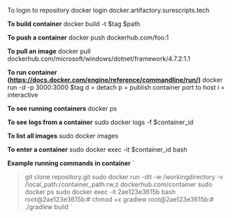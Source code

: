 To login to repository
docker login docker.artifactory.surescripts.tech

**To build container**
docker build -t $tag $path

**To push a container**
docker push dockerhub.com/foo:1

**To pull an image**
docker pull dockerhub.com/microsoft/windows/dotnet/framework/4.7.2:1.1

**To run container (https://docs.docker.com/engine/reference/commandline/run/)**
docker run -d -p 3000:3000 $tag
d = detach
p = publish container port to host
i = interactive

**To see running containers**
docker ps

**To see logs from a container**
sudo docker logs -f $container_id

**To list all images**
sudo docker images

**To enter a container**
sudo docker exec -it $container_id bash

**Example running commands in container**
`
>git clone repository.git
>sudo docker run -dit -w /workingdirectory -v /local_path:/container_path:rw,z dockerhub.com/container
>sudo docker ps
>sudo docker exec -it 2ae123e3615b bash
>root@2ae123e3615b:# chmod +x gradlew
>root@2ae123e3615b:# ./gradlew build
`
